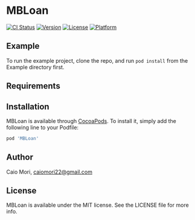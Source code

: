 # MBLoan

[![CI Status](https://img.shields.io/travis/CaioMori/MBLoan.svg?style=flat)](https://travis-ci.org/CaioMori/MBLoan)
[![Version](https://img.shields.io/cocoapods/v/MBLoan.svg?style=flat)](https://cocoapods.org/pods/MBLoan)
[![License](https://img.shields.io/cocoapods/l/MBLoan.svg?style=flat)](https://cocoapods.org/pods/MBLoan)
[![Platform](https://img.shields.io/cocoapods/p/MBLoan.svg?style=flat)](https://cocoapods.org/pods/MBLoan)

## Example

To run the example project, clone the repo, and run `pod install` from the Example directory first.

## Requirements

## Installation

MBLoan is available through [CocoaPods](https://cocoapods.org). To install
it, simply add the following line to your Podfile:

```ruby
pod 'MBLoan'
```

## Author

Caio Mori, caiomori22@gmail.com

## License

MBLoan is available under the MIT license. See the LICENSE file for more info.
